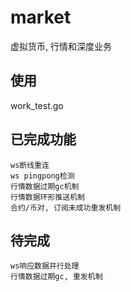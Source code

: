 # market
虚拟货币, 行情和深度业务
## 使用
work_test.go
## 已完成功能
    ws断线重连
    ws pingpong检测
    行情数据过期gc机制
    行情数据环形推送机制
    合约/币对, 订阅未成功重发机制

## 待完成
    ws响应数据并行处理
    行情数据过期gc, 重发机制